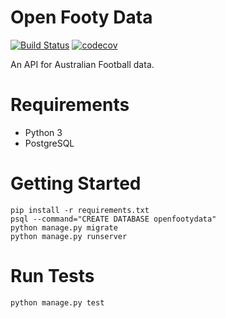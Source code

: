 # Open Footy Data

[![Build Status](https://travis-ci.org/craiga/openfootydata.svg?branch=master)](https://travis-ci.org/craiga/openfootydata) [![codecov](https://codecov.io/gh/craiga/openfootydata/branch/master/graph/badge.svg)](https://codecov.io/gh/craiga/openfootydata)


An API for Australian Football data.

# Requirements

 * Python 3
 * PostgreSQL

# Getting Started

    pip install -r requirements.txt
    psql --command="CREATE DATABASE openfootydata"
    python manage.py migrate
    python manage.py runserver

# Run Tests

    python manage.py test
